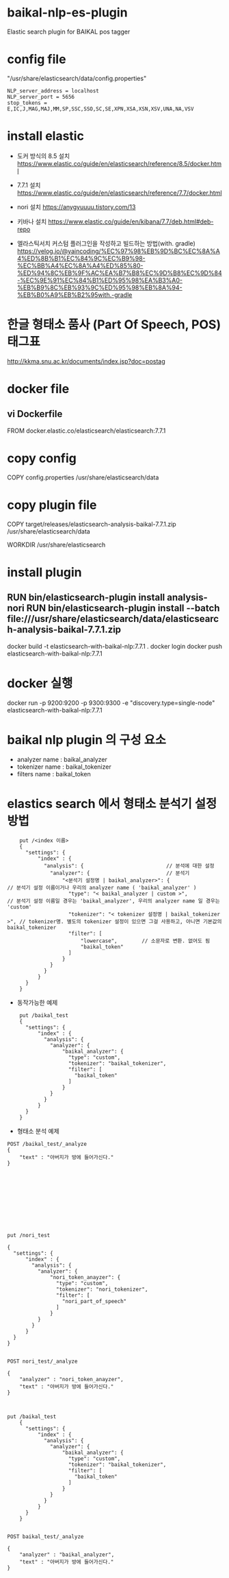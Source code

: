 # baikal-nlp-es-plugin
Elastic search plugin for BAIKAL pos tagger



# config file
"/usr/share/elasticsearch/data/config.properties"
```
NLP_server_address = localhost
NLP_server_port = 5656
stop_tokens = E,IC,J,MAG,MAJ,MM,SP,SSC,SSO,SC,SE,XPN,XSA,XSN,XSV,UNA,NA,VSV
```



# install elastic
- 도커 방식의 8.5 설치 https://www.elastic.co/guide/en/elasticsearch/reference/8.5/docker.html
- 7.7.1 설치 https://www.elastic.co/guide/en/elasticsearch/reference/7.7/docker.html
- nori 설치 https://anygyuuuu.tistory.com/13
- 키바나 설치 https://www.elastic.co/guide/en/kibana/7.7/deb.html#deb-repo


- 엘라스틱서치 커스텀 플러그인을 작성하고 빌드하는 방법(with. gradle) https://velog.io/@yaincoding/%EC%97%98%EB%9D%BC%EC%8A%A4%ED%8B%B1%EC%84%9C%EC%B9%98-%EC%BB%A4%EC%8A%A4%ED%85%80-%ED%94%8C%EB%9F%AC%EA%B7%B8%EC%9D%B8%EC%9D%84-%EC%9E%91%EC%84%B1%ED%95%98%EA%B3%A0-%EB%B9%8C%EB%93%9C%ED%95%98%EB%8A%94-%EB%B0%A9%EB%B2%95with.-gradle


# 한글 형태소 품사 (Part Of Speech, POS) 태그표
http://kkma.snu.ac.kr/documents/index.jsp?doc=postag



# docker file

vi Dockerfile
----------------------------
FROM docker.elastic.co/elasticsearch/elasticsearch:7.7.1

# copy config 
COPY config.properties /usr/share/elasticsearch/data

# copy plugin file
COPY target/releases/elasticsearch-analysis-baikal-7.7.1.zip /usr/share/elasticsearch/data

WORKDIR /usr/share/elasticsearch
# install plugin
RUN bin/elasticsearch-plugin install analysis-nori
RUN bin/elasticsearch-plugin install --batch file:///usr/share/elasticsearch/data/elasticsearch-analysis-baikal-7.7.1.zip
----------------------------

docker build -t elasticsearch-with-baikal-nlp:7.7.1 .
docker login
docker push elasticsearch-with-baikal-nlp:7.7.1


# docker 실행

docker run -p 9200:9200 -p 9300:9300 -e "discovery.type=single-node" elasticsearch-with-baikal-nlp:7.7.1


# baikal nlp plugin 의 구성 요소 
- analyzer name : baikal_analyzer
- tokenizer name : baikal_tokenizer
- filters name : baikal_token

# elastics search 에서 형태소 분석기 설정 방법
```
    put /<index 이름>
    {
      "settings": {
          "index" : {
            "analysis": {                           // 분석에 대한 설정
              "analyzer": {                         // 분석기
                  "<분석기 설정명 | baikal_analyzer>": {                     // 분석기 설정 이름이거나 우리의 analyzer name ( 'baikal_analyzer' )
                    "type": "< baikal_analyzer | custom >",                 // 분석기 설정 이름일 경우는 'baikal_analyzer', 우리의 analyzer name 일 경우는 'custom'
                    "tokenizer": "< tokenizer 설정명 | baikal_tokenizer >", // tokenizer명. 별도의 tokenizer 설정이 있으면 그걸 사용하고, 아니면 기본값의 baikal_tokenizer
                    "filter": [
                        "lowercase",        // 소문자로 변환. 없어도 됨
                        "baikal_token"
                    ]
                  }
              }
            }
          }
      } 
    }

```

- 동작가능한 예제
```
    put /baikal_test
    {
      "settings": {
          "index" : {
            "analysis": {                          
              "analyzer": {                         
                  "baikal_analyzer": {                     
                    "type": "custom",                 
                    "tokenizer": "baikal_tokenizer", 
                    "filter": [
                      "baikal_token"
                    ]
                  }
              }
            }
          }
      } 
    }
```

- 형태소 분석 예제
```
POST /baikal_test/_analyze
{
    "text" : "아버지가 방에 들어가신다."
}











put /nori_test

{
  "settings": {
	  "index" : {
		"analysis": {                          
		  "analyzer": {                         
			  "nori_token_anayzer": {                     
				"type": "custom",                 
				"tokenizer": "nori_tokenizer", 
				"filter": [
				  "nori_part_of_speech"
				]
			  }
		  }
		}
	  }
  } 
}


POST nori_test/_analyze

{
	"analyzer" : "nori_token_anayzer",
	"text" : "아버지가 방에 들어가신다."
}



put /baikal_test
    {
      "settings": {
          "index" : {
            "analysis": {                          
              "analyzer": {                         
                  "baikal_analyzer": {                     
                    "type": "custom",                 
                    "tokenizer": "baikal_tokenizer", 
                    "filter": [
                      "baikal_token"
                    ]
                  }
              }
            }
          }
      } 
    }
	
	
POST baikal_test/_analyze

{
	"analyzer" : "baikal_analyzer",
	"text" : "아버지가 방에 들어가신다."
}	

```